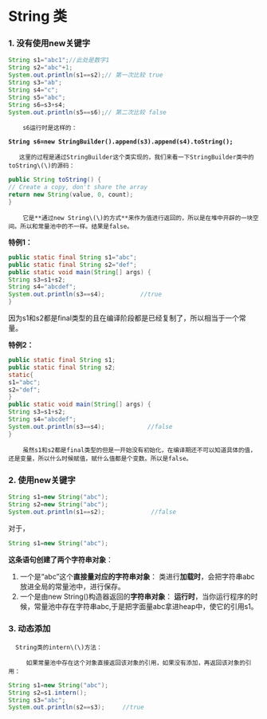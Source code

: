 # String 类

###  1. 没有使用new关键字

```java
String s1="abc1";//此处是数字1
String s2="abc"+1;
System.out.println(s1==s2);// 第一次比较 true
String s3="ab";
String s4="c";
String s5="abc";
String s6=s3+s4;
System.out.println(s5==s6);// 第二次比较 false
```

        s6运行时是这样的：

**`String s6=new StringBuilder().append(s3).append(s4).toString();`**

       这里的过程是通过StringBuilder这个类实现的，我们来看一下StringBuilder类中的toString\(\)的源码：

```java
public String toString() {
// Create a copy, don't share the array
return new String(value, 0, count);
}
```

        它是**通过new String\(\)的方式**来作为值进行返回的，所以是在堆中开辟的一块空间。所以和常量池中的不一样。结果是false。

**特例1：**

```java
public static final String s1="abc";
public static final String s2="def";
public static void main(String[] args) {
String s3=s1+s2;
String s4="abcdef";
System.out.println(s3==s4);          //true
}
```

  因为s1和s2都是final类型的且在编译阶段都是已经复制了，所以相当于一个常量。

**特例2：**

```java
public static final String s1;
public static final String s2;
static{
s1="abc";
s2="def";
}
public static void main(String[] args) {
String s3=s1+s2;
String s4="abcdef";
System.out.println(s3==s4);            //false
}
```

        虽然s1和s2都是final类型的但是一开始没有初始化，在编译期还不可以知道具体的值，还是变量，所以什么时候赋值，赋什么值都是个变数。所以是false。

###  2. 使用new关键字

```java
String s1=new String("abc");
String s2=new String("abc");
System.out.println(s1==s2);             //false
```

对于，

```java
String s1=new String("abc");
```

 **这条语句创建了两个字符串对象**：

1. 一个是“abc”这个**直接量对应的字符串对象**： 类进行**加载时**，会把字符串abc放进全局的常量池中，进行保存。
2. 一个是由new String\(\)构造器返回的**字符串对象**： **运行时**，当你运行程序的时候，常量池中存在字符串abc,于是把字面量abc拿进heap中，使它的引用s1。

### 3. 动态添加

      String类的intern\(\)方法：

         如果常量池中存在这个对象直接返回该对象的引用，如果没有添加，再返回该对象的引用：

```java
String s1=new String("abc");
String s2=s1.intern();
String s3="abc";
System.out.println(s2==s3);     //true
```

        


